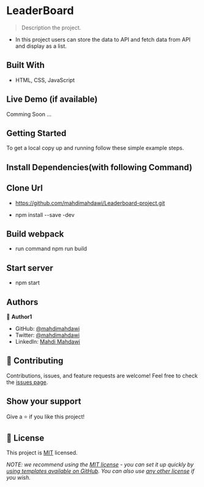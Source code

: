 
# LeaderBoard

> Description the project.
- In this project users can store the data to API and fetch data from API and display as a list.


## Built With

- HTML, CSS, JavaScript

## Live Demo (if available)

Comming Soon ...
## Getting Started
To get a local copy up and running follow these simple example steps.

## Install Dependencies(with following Command)

## Clone Url
- https://github.com/mahdimahdawi/Leaderboard-project.git

- npm install --save -dev

## Build webpack

- run command npm run build

## Start server

- npm start



## Authors

👤 **Author1**

- GitHub: [@mahdimahdawi](https://github.com/mahdimahdawi)
- Twitter: [@mahdimahdawi](https://twitter.com/mahdimahdawi)
- LinkedIn: [Mahdi Mahdawi](https://linkedin.com/feed)

## 🤝 Contributing

Contributions, issues, and feature requests are welcome!
Feel free to check the [issues page](https://github.com/mahdimahdawi).

## Show your support

Give a ⭐️ if you like this project!

## 📝 License

This project is [MIT](https://choosealicense.com/licenses/mit/) licensed.

_NOTE: we recommend using the [MIT license](https://choosealicense.com/licenses/mit/) - you can set it up quickly by [using templates available on GitHub](https://docs.github.com/en/communities/setting-up-your-project-for-healthy-contributions/adding-a-license-to-a-repository). You can also use [any other license](https://choosealicense.com/licenses/) if you wish._
